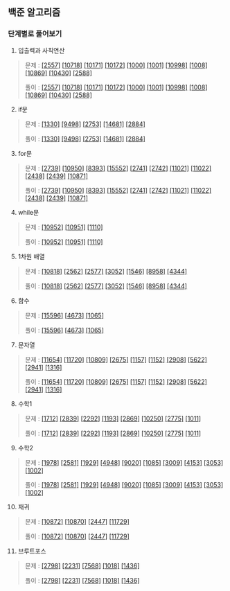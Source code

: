 ## 백준 알고리즘 
### 단계별로 풀어보기 

1. 입출력과 사칙연산
> 문제 : [[2557]](https://www.acmicpc.net/problem/2557)
[[10718]](https://www.acmicpc.net/problem/10718)
[[10171]](https://www.acmicpc.net/problem/10171)
[[10172]](https://www.acmicpc.net/problem/10172)
[[1000]](https://www.acmicpc.net/problem/1000)
[[1001]](https://www.acmicpc.net/problem/1001)
[[10998]](https://www.acmicpc.net/problem/10998)
[[1008]](https://www.acmicpc.net/problem/1008)
[[10869]](https://www.acmicpc.net/problem/10869)
[[10430]](https://www.acmicpc.net/problem/10430)
[[2588]](https://www.acmicpc.net/problem/2588)
>
> 풀이 : [[2557]](./step/01_입출력과%20사칙연산/1_2557.py)
[[10718]](./step/01_입출력과%20사칙연산/2_10718.py)
[[10171]](./step/01_입출력과%20사칙연산/3_10171.py)
[[10172]](./step/01_입출력과%20사칙연산/4_10172.py)
[[1000]](./step/01_입출력과%20사칙연산/5_1000.py)
[[1001]](./step/01_입출력과%20사칙연산/6_1001.py)
[[10998]](./step/01_입출력과%20사칙연산/7_10998.py)
[[1008]](./step/01_입출력과%20사칙연산/8_1008.py)
[[10869]](./step/01_입출력과%20사칙연산/9_10869.py)
[[10430]](./step/01_입출력과%20사칙연산/10_10430.py)
[[2588]](./step/01_입출력과%20사칙연산/11_2588.py)
>

2. if문
> 문제 : [[1330]](https://www.acmicpc.net/problem/1330) 
[[9498]](https://www.acmicpc.net/problem/9498) 
[[2753]](https://www.acmicpc.net/problem/2753) 
[[14681]](https://www.acmicpc.net/problem/14681) 
[[2884]](https://www.acmicpc.net/problem/2884) 
>
> 풀이 : [[1330]](./step/02_if문/1_1330.py)
[[9498]](./step/02_if문/2_9498.py)
[[2753]](./step/02_if문/3_2753.py)
[[14681]](./step/02_if문/4_14681.py)
[[2884]](./step/02_if문/5_2884.py)
>

3. for문
> 문제 : [[2739]](https://www.acmicpc.net/problem/2739) 
[[10950]](https://www.acmicpc.net/problem/10950) 
[[8393]](https://www.acmicpc.net/problem/8393) 
[[15552]](https://www.acmicpc.net/problem/15552) 
[[2741]](https://www.acmicpc.net/problem/2741) 
[[2742]](https://www.acmicpc.net/problem/2742) 
[[11021]](https://www.acmicpc.net/problem/11021) 
[[11022]](https://www.acmicpc.net/problem/11022) 
[[2438]](https://www.acmicpc.net/problem/2438) 
[[2439]](https://www.acmicpc.net/problem/2439) 
[[10871]](https://www.acmicpc.net/problem/10871) 
>   
> 풀이 : [[2739]](./step/03_for문/1_2739.py)
[[10950]](./step/03_for문/2_10950.py)
[[8393]](./step/03_for문/3_8393.py)
[[15552]](./step/03_for문/4_15552.py) 
[[2741]](./step/03_for문/5_2741.py)
[[2742]](./step/03_for문/6_2742.py)
[[11021]](./step/03_for문/7_11021.py) 
[[11022]](./step/03_for문/8_11022.py) 
[[2438]](./step/03_for문/9_2438.py)
[[2439]](./step/03_for문/10_2439.py)
[[10871]](./step/03_for문/11_10871.py) 

4. while문
> 문제 : [[10952]](https://www.acmicpc.net/problem/10952) 
[[10951]](https://www.acmicpc.net/problem/10951) 
[[1110]](https://www.acmicpc.net/problem/1110) 
>
> 풀이 : [[10952]](./step/04_while문/1_10952.py)
[[10951]](./step/04_while문/2_10951.py)
[[1110]](./step/04_while문/3_1110.py)

5. 1차원 배열
> 문제 : [[10818]](https://www.acmicpc.net/problem/10818)
[[2562]](https://www.acmicpc.net/problem/2562)
[[2577]](https://www.acmicpc.net/problem/2577)
[[3052]](https://www.acmicpc.net/problem/3052)
[[1546]](https://www.acmicpc.net/problem/1546)
[[8958]](https://www.acmicpc.net/problem/8958)
[[4344]](https://www.acmicpc.net/problem/4344)
>
> 풀이 : [[10818]](./step/05_1차원%20배열/01_10818.py)
[[2562]](./step/05_1차원%20배열/02_2562.py)
[[2577]](./step/05_1차원%20배열/03_2577.py)
[[3052]](./step/05_1차원%20배열/04_3052.py)
[[1546]](./step/05_1차원%20배열/05_1546.py)
[[8958]](./step/05_1차원%20배열/06_8958.py)
[[4344]](./step/05_1차원%20배열/07_4344.py)

6. 함수
> 문제 : [[15596]](https://www.acmicpc.net/problem/15596)
[[4673]](https://www.acmicpc.net/problem/4673)
[[1065]](https://www.acmicpc.net/problem/1065)
>
> 풀이 : [[15596]](./step/06_함수/01_15596.py)
[[4673]](./step/06_함수/02_4673.py)
[[1065]](./step/06_함수/03_1065.py)

7. 문자열
> 문제 : [[11654]](https://www.acmicpc.net/problem/11654)
[[11720]](https://www.acmicpc.net/problem/11720)
[[10809]](https://www.acmicpc.net/problem/10809)
[[2675]](https://www.acmicpc.net/problem/2675)
[[1157]](https://www.acmicpc.net/problem/1157)
[[1152]](https://www.acmicpc.net/problem/1152)
[[2908]](https://www.acmicpc.net/problem/2908)
[[5622]](https://www.acmicpc.net/problem/5622)
[[2941]](https://www.acmicpc.net/problem/2941)
[[1316]](https://www.acmicpc.net/problem/1316)
>
> 풀이 : [[11654]](./step/07_문자열/01_11654.py)
[[11720]](./step/07_문자열/02_11720.py)
[[10809]](./step/07_문자열/03_10809.py)
[[2675]](./step/07_문자열/04_2675.py)
[[1157]](./step/07_문자열/05_1157.py)
[[1152]](./step/07_문자열/06_1151.py)
[[2908]](./step/07_문자열/07_2908.py)
[[5622]](./step/07_문자열/08_5622.py)
[[2941]](./step/07_문자열/09_2941.py)
[[1316]](./step/07_문자열/10_1316.py)

8. 수학1
> 문제 : [[1712]](https://www.acmicpc.net/problem/1712)
[[2839]](https://www.acmicpc.net/problem/2839)
[[2292]](https://www.acmicpc.net/problem/2292)
[[1193]](https://www.acmicpc.net/problem/1193)
[[2869]](https://www.acmicpc.net/problem/2869)
[[10250]](https://www.acmicpc.net/problem/10250)
[[2775]](https://www.acmicpc.net/problem/2775)
[[1011]](https://www.acmicpc.net/problem/1011)
>
> 풀이 : [[1712]](./step/08_수학1/01_1712.py)
[[2839]](./step/08_수학1/02_2839.py)
[[2292]](./step/08_수학1/03_2292.py)
[[1193]](./step/08_수학1/04_1193.py)
[[2869]](./step/08_수학1/05_2869.py)
[[10250]](./step/08_수학1/06_10250.py)
[[2775]](./step/08_수학1/07_2775.py)
[[1011]](./step/08_수학1/08_1011.py)

9. 수학2
> 문제 : [[1978]](https://www.acmicpc.net/problem/1978)
[[2581]](https://www.acmicpc.net/problem/2581)
[[1929]](https://www.acmicpc.net/problem/1929)
[[4948]](https://www.acmicpc.net/problem/4948)
[[9020]](https://www.acmicpc.net/problem/9020)
[[1085]](https://www.acmicpc.net/problem/1085)
[[3009]](https://www.acmicpc.net/problem/3009)
[[4153]](https://www.acmicpc.net/problem/4153)
[[3053]](https://www.acmicpc.net/problem/3053)
[[1002]](https://www.acmicpc.net/problem/1002)
>
> 풀이 : [[1978]](./step/09_수학2/01_1978.py)
[[2581]](./step/09_수학2/02_2581.py)
[[1929]](./step/09_수학2/03_1929.py)
[[4948]](./step/09_수학2/04_4948.py)
[[9020]](./step/09_수학2/05_9020.py)
[[1085]](./step/09_수학2/06_1085.py)
[[3009]](./step/09_수학2/07_3009.py)
[[4153]](./step/09_수학2/08_4153.py)
[[3053]](./step/09_수학2/09_3053.py)
[[1002]](./step/09_수학2/10_1002.py)

10. 재귀
> 문제 : [[10872]](https://www.acmicpc.net/problem/10872)
[[10870]](https://www.acmicpc.net/problem/10870)
[[2447]](https://www.acmicpc.net/problem/2447)
[[11729]](https://www.acmicpc.net/problem/11729)
>
> 풀이 : [[10872]](./step/10_재귀/01_10872.py)
[[10870]](./step/10_재귀/02_10870.py)
[[2447]](./step/10_재귀/03_2447.py)
[[11729]](./step/10_재귀/04_11729.py)

11. 브루트포스
> 문제 : [[2798]](https://www.acmicpc.net/problem/2798)
[[2231]](https://www.acmicpc.net/problem/2231)
[[7568]](https://www.acmicpc.net/problem/7568)
[[1018]](https://www.acmicpc.net/problem/1018)
[[1436]](https://www.acmicpc.net/problem/1436)
>
> 풀이 : [[2798]](./step/11_브루트포스/01_2798.py)
[[2231]](./step/11_브루트포스/02_2231.py)
[[7568]](./step/11_브루트포스/03_7568.py)
[[1018]](./step/11_브루트포스/04_1018.py)
[[1436]](./step/11_브루트포스/05_1436.py)